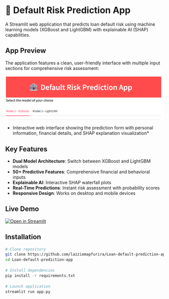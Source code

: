 # 🏦 Default Risk Prediction App

A Streamlit web application that predicts loan default risk using machine learning models (XGBoost and LightGBM) with explainable AI (SHAP) capabilities.

## App Preview

The application features a clean, user-friendly interface with multiple input sections for comprehensive risk assessment:

![Default Risk Prediction App Screenshot](images/default_image.png)
- Interactive web interface showing the prediction form with personal information, financial details, and SHAP explanation visualization*

## Key Features

- **Dual Model Architecture**: Switch between XGBoost and LightGBM models
- **50+ Predictive Features**: Comprehensive financial and behavioral inputs
- **Explainable AI**: Interactive SHAP waterfall plots
- **Real-Time Predictions**: Instant risk assessment with probability scores
- **Responsive Design**: Works on desktop and mobile devices

## Live Demo

[![Open in Streamlit](https://static.streamlit.io/badges/streamlit_badge_black_white.svg)](https://loandefaultalternative.streamlit.app/)

## Installation

```bash
# Clone repository
git clone https://github.com/lazziemapfurira/Loan-default-prediction-app
cd Loan-default-prediction-app

# Install dependencies
pip install -r requirements.txt

# Launch application
streamlit run app.py


